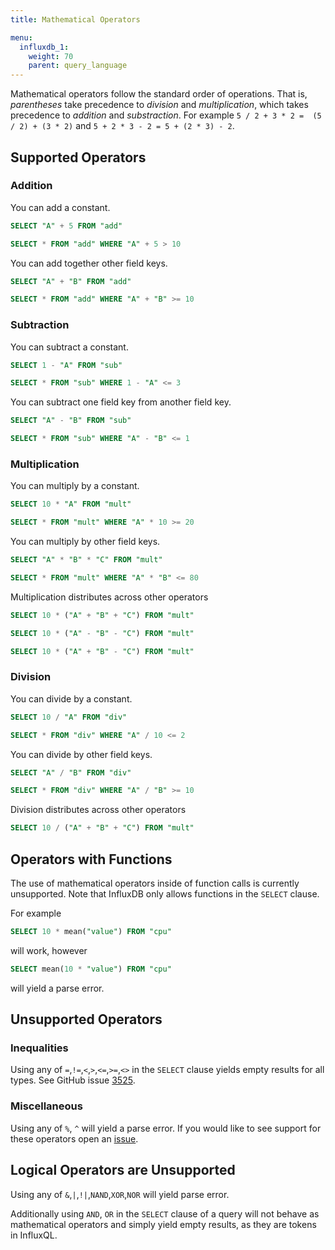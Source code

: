 ```yaml
---
title: Mathematical Operators

menu:
  influxdb_1:
    weight: 70
    parent: query_language
---
```


Mathematical operators follow the standard order of operations.
That is, *parentheses* take precedence to *division* and *multiplication*, which takes precedence to *addition* and *substraction*.
For example `5 / 2 + 3 * 2 =  (5 / 2) + (3 * 2)` and `5 + 2 * 3 - 2 = 5 + (2 * 3) - 2`.

## Supported Operators

### Addition

You can add a constant.

```sql
SELECT "A" + 5 FROM "add"
```
```sql
SELECT * FROM "add" WHERE "A" + 5 > 10
```

You can add together other field keys.

```sql
SELECT "A" + "B" FROM "add"
```
```sql
SELECT * FROM "add" WHERE "A" + "B" >= 10
```

### Subtraction

You can subtract a constant.

```sql
SELECT 1 - "A" FROM "sub"
```
```sql
SELECT * FROM "sub" WHERE 1 - "A" <= 3
```

You can subtract one field key from another field key.

```sql
SELECT "A" - "B" FROM "sub"
```
```sql
SELECT * FROM "sub" WHERE "A" - "B" <= 1
```

### Multiplication

You can multiply by a constant.

```sql
SELECT 10 * "A" FROM "mult"
```
```sql
SELECT * FROM "mult" WHERE "A" * 10 >= 20
```

You can multiply by other field keys.

```sql
SELECT "A" * "B" * "C" FROM "mult"
```
```sql
SELECT * FROM "mult" WHERE "A" * "B" <= 80
```

Multiplication distributes across other operators

```sql
SELECT 10 * ("A" + "B" + "C") FROM "mult"
```

```sql
SELECT 10 * ("A" - "B" - "C") FROM "mult"
```

```sql
SELECT 10 * ("A" + "B" - "C") FROM "mult"
```

### Division
You can divide by a constant.

```sql
SELECT 10 / "A" FROM "div"
```
```sql
SELECT * FROM "div" WHERE "A" / 10 <= 2
```

You can divide by other field keys.

```sql
SELECT "A" / "B" FROM "div"
```
```sql
SELECT * FROM "div" WHERE "A" / "B" >= 10
```

Division distributes across other operators

```sql
SELECT 10 / ("A" + "B" + "C") FROM "mult"
```

## Operators with Functions

The use of mathematical operators inside of function calls is currently unsupported.
Note that InfluxDB only allows functions in the `SELECT` clause.

For example

```sql
SELECT 10 * mean("value") FROM "cpu"
```
will work, however
```sql
SELECT mean(10 * "value") FROM "cpu"
```
will yield a parse error.

## Unsupported Operators

### Inequalities

Using any of `=`,`!=`,`<`,`>`,`<=`,`>=`,`<>` in the `SELECT` clause yields empty results for all types.
See GitHub issue [3525](https://github.com/influxdb/influxdb/issues/3525).

### Miscellaneous

Using any of `%`, `^` will yield a parse error.
If you would like to see support for these operators open an [issue](https://github.com/influxdb/influxdb/issues/new).

## Logical Operators are Unsupported

Using any of `&`,`|`,`!|`,`NAND`,`XOR`,`NOR` will yield parse error.

Additionally using `AND`, `OR` in the `SELECT` clause of a query will not behave as mathematical operators and simply yield empty results, as they are tokens in InfluxQL.
